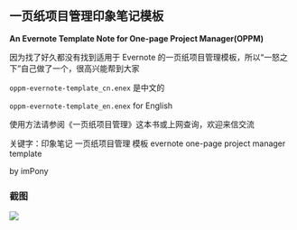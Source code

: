 ## 一页纸项目管理印象笔记模板
__An Evernote Template Note for One-page Project Manager(OPPM)__

因为找了好久都没有找到适用于 Evernote 的一页纸项目管理模板，所以“一怒之下”自己做了一个，很高兴能帮到大家

`oppm-evernote-template_cn.enex` 是中文的

`oppm-evernote-template_en.enex` for English

使用方法请参阅《一页纸项目管理》这本书或上网查询，欢迎来信交流

关键字：印象笔记 一页纸项目管理 模板 evernote one-page project manager template

by imPony

### 截图

![](https://raw.githubusercontent.com/impony/oppm-evernote-template/master/screenshot.png)
